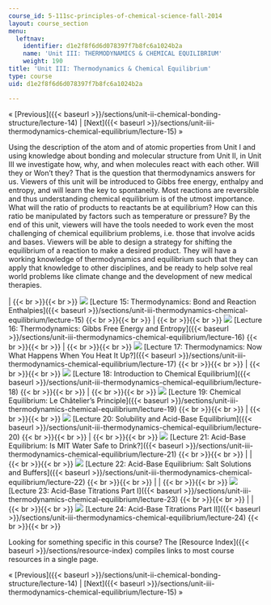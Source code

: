 ```yaml
---
course_id: 5-111sc-principles-of-chemical-science-fall-2014
layout: course_section
menu:
  leftnav:
    identifier: d1e2f8f6d6d078397f7b8fc6a1024b2a
    name: 'Unit III: THERMODYNAMICS & CHEMICAL EQUILIBRIUM'
    weight: 190
title: 'Unit III: Thermodynamics & Chemical Equilibrium'
type: course
uid: d1e2f8f6d6d078397f7b8fc6a1024b2a

---
```


« [Previous]({{< baseurl >}}/sections/unit-ii-chemical-bonding-structure/lecture-14) | [Next]({{< baseurl >}}/sections/unit-iii-thermodynamics-chemical-equilibrium/lecture-15) »

Using the description of the atom and of atomic properties from Unit I and using knowledge about bonding and molecular structure from Unit II, in Unit III we investigate how, why, and when molecules react with each other. Will they or Won’t they? That is the question that thermodynamics answers for us. Viewers of this unit will be introduced to Gibbs free energy, enthalpy and entropy, and will learn the key to spontaneity. Most reactions are reversible and thus understanding chemical equilibrium is of the utmost importance. What will the ratio of products to reactants be at equilibrium? How can this ratio be manipulated by factors such as temperature or pressure? By the end of this unit, viewers will have the tools needed to work even the most challenging of chemical equilibrium problems, i.e. those that involve acids and bases. Viewers will be able to design a strategy for shifting the equilibrium of a reaction to make a desired product. They will have a working knowledge of thermodynamics and equilibrium such that they can apply that knowledge to other disciplines, and be ready to help solve real world problems like climate change and the development of new medical therapies.

|  {{< br >}}{{< br >}} ![](/coursemedia/5-111sc-principles-of-chemical-science-fall-2014/c599ecc6d03cac9c8d9d2bc1f689f625_Lecture_15.jpg) [Lecture 15: Thermodynamics: Bond and Reaction Enthalpies]({{< baseurl >}}/sections/unit-iii-thermodynamics-chemical-equilibrium/lecture-15) {{< br >}}{{< br >}}  |  {{< br >}}{{< br >}} ![](/coursemedia/5-111sc-principles-of-chemical-science-fall-2014/35ea3d5a2627b7771fad5c6ca91b533d_Lecture_16.jpg) [Lecture 16: Thermodynamics: Gibbs Free Energy and Entropy]({{< baseurl >}}/sections/unit-iii-thermodynamics-chemical-equilibrium/lecture-16) {{< br >}}{{< br >}}  |  {{< br >}}{{< br >}} ![](/coursemedia/5-111sc-principles-of-chemical-science-fall-2014/4e39e3da6e9d2288e23f1bb3fc0179f6_Lecture_17.jpg) [Lecture 17: Thermodynamics: Now What Happens When You Heat It Up?]({{< baseurl >}}/sections/unit-iii-thermodynamics-chemical-equilibrium/lecture-17) {{< br >}}{{< br >}}  |  {{< br >}}{{< br >}} ![](/coursemedia/5-111sc-principles-of-chemical-science-fall-2014/a167b211a7bfde223d913d2fd32d6fd0_Lecture_18.jpg) [Lecture 18: Introduction to Chemical Equilibrium]({{< baseurl >}}/sections/unit-iii-thermodynamics-chemical-equilibrium/lecture-18) {{< br >}}{{< br >}}  |  {{< br >}}{{< br >}} ![](/coursemedia/5-111sc-principles-of-chemical-science-fall-2014/7458e1f281f181a5ba125cef04bc45fe_Lecture_19.jpg) [Lecture 19: Chemical Equilibrium: Le Châtelier’s Principle]({{< baseurl >}}/sections/unit-iii-thermodynamics-chemical-equilibrium/lecture-19) {{< br >}}{{< br >}}  |  {{< br >}}{{< br >}} ![](/coursemedia/5-111sc-principles-of-chemical-science-fall-2014/02988e8e708fabc33bedaf3c2e25da75_Lecture_20.jpg) [Lecture 20: Solubility and Acid-Base Equilibrium]({{< baseurl >}}/sections/unit-iii-thermodynamics-chemical-equilibrium/lecture-20) {{< br >}}{{< br >}}  |  {{< br >}}{{< br >}} ![](/coursemedia/5-111sc-principles-of-chemical-science-fall-2014/47b1c287f5b54b79376b22a21355a706_Lecture_21.jpg) [Lecture 21: Acid-Base Equilibrium: Is MIT Water Safe to Drink?]({{< baseurl >}}/sections/unit-iii-thermodynamics-chemical-equilibrium/lecture-21) {{< br >}}{{< br >}}  |
|  {{< br >}}{{< br >}} ![](/coursemedia/5-111sc-principles-of-chemical-science-fall-2014/127de415cbe79d2666a663b56de9407f_Lecture_22.jpg) [Lecture 22: Acid-Base Equilibrium: Salt Solutions and Buffers]({{< baseurl >}}/sections/unit-iii-thermodynamics-chemical-equilibrium/lecture-22) {{< br >}}{{< br >}}  |
|  {{< br >}}{{< br >}} ![](/coursemedia/5-111sc-principles-of-chemical-science-fall-2014/69bd40b3c8241027d24c167a359ed681_Lecture_23.jpg) [Lecture 23: Acid-Base Titrations Part I]({{< baseurl >}}/sections/unit-iii-thermodynamics-chemical-equilibrium/lecture-23) {{< br >}}{{< br >}}  |
|  {{< br >}}{{< br >}} ![](/coursemedia/5-111sc-principles-of-chemical-science-fall-2014/ed15682286b62727bd7ba26ef9e17d36_Lecture_24.jpg) [Lecture 24: Acid-Base Titrations Part II]({{< baseurl >}}/sections/unit-iii-thermodynamics-chemical-equilibrium/lecture-24) {{< br >}}{{< br >}}  

Looking for something specific in this course? The [Resource Index]({{< baseurl >}}/sections/resource-index) compiles links to most course resources in a single page.

« [Previous]({{< baseurl >}}/sections/unit-ii-chemical-bonding-structure/lecture-14) | [Next]({{< baseurl >}}/sections/unit-iii-thermodynamics-chemical-equilibrium/lecture-15) »